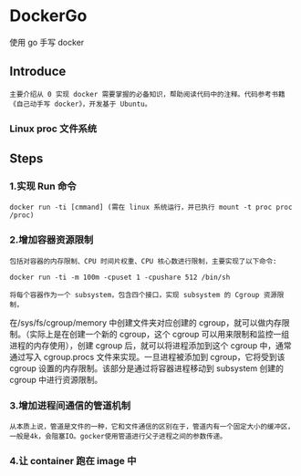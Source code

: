 # DockerGo

使用 go 手写 docker

## Introduce

    主要介绍从 0 实现 docker 需要掌握的必备知识，帮助阅读代码中的注释。代码参考书籍《自己动手写 docker》，开发基于 Ubuntu。

### Linux proc 文件系统

## Steps

### 1.实现 Run 命令

```shell
docker run -ti [cmmand] (需在 linux 系统运行，并已执行 mount -t proc proc /proc)
```

### 2.增加容器资源限制

    包括对容器的内存限制、CPU 时间片权重、CPU 核心数进行限制，主要实现了以下命令:

```shell
docker run -ti -m 100m -cpuset 1 -cpushare 512 /bin/sh
```

    将每个容器作为一个 subsystem，包含四个接口，实现 subsystem 的 Cgroup 资源限制，

在/sys/fs/cgroup/memory 中创建文件夹对应创建的 cgroup，就可以做内存限制。（实际上是在创建一个新的 cgroup，这个 cgroup 可以用来限制和监控一组进程的内存使用），创建 cgroup 后，就可以将进程添加到这个 cgroup 中，通常通过写入 cgroup.procs 文件来实现。一旦进程被添加到 cgroup，它将受到该 cgroup 设置的内存限制。该部分是通过将容器进程移动到 subsystem 创建的 cgroup 中进行资源限制。

### 3.增加进程间通信的管道机制

    从本质上说，管道是文件的一种，它和文件通信的区别在于，管道内有一个固定大小的缓冲区，一般是4k，会阻塞IO。gocker使用管道进行父子进程之间的参数传递。

### 4.让 container 跑在 image 中
